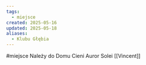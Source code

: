 ```yaml
---
tags:
  - miejsce
created: 2025-05-16
updated: 2025-05-18
aliases:
  - Klubu Głębia
---
```

#miejsce 
Należy do Domu Cieni
Auror Solei
[[Vincent]]